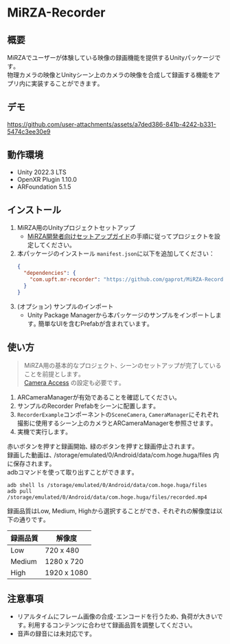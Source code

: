 # MiRZA-Recorder

## 概要

MiRZAでユーザーが体験している映像の録画機能を提供するUnityパッケージです｡  
物理カメラの映像とUnityシーン上のカメラの映像を合成して録画する機能をアプリ内に実装することができます｡  

## デモ


https://github.com/user-attachments/assets/a7ded386-841b-4242-b331-5474c3ee30e9



## 動作環境

- Unity 2022.3 LTS
- OpenXR Plugin 1.10.0
- ARFoundation 5.1.5

## インストール

1. MiRZA用のUnityプロジェクトセットアップ
   - [MiRZA開発者向けセットアップガイド](https://www.devices.nttqonoq.com/developer/doc/setup/setup-guide)の手順に従ってプロジェクトを設定してください。
2. 本パッケージのインストール
   `manifest.json`に以下を追加してください：
   ```json
   {
     "dependencies": {
       "com.upft.mr-recorder": "https://github.com/gaprot/MiRZA-Recorder.git?path=Assets/Upft/MRRecorder"
     }
   }
   ```
3. (オプション) サンプルのインポート
   - Unity Package Managerから本パッケージのサンプルをインポートします｡ 簡単なUIを含むPrefabが含まれています｡

## 使い方

> MiRZA用の基本的なプロジェクト､ シーンのセットアップが完了していることを前提とします｡  
> [Camera Access](https://www.devices.nttqonoq.com/developer/doc/features/camera-frame-access/) の設定も必要です｡

1. ARCameraManagerが有効であることを確認してください｡
2. サンプルのRecorder Prefabをシーンに配置します｡
3. `RecorderExample`コンポーネントの`SceneCamera`, `CameraManager`にそれぞれ撮影に使用するシーン上のカメラとARCameraManagerを参照させます｡
4. 実機で実行します｡

赤いボタンを押すと録画開始､ 緑のボタンを押すと録画停止されます｡  
録画した動画は､ /storage/emulated/0/Android/data/com.hoge.huga/files 内に保存されます｡  
adbコマンドを使って取り出すことができます｡

```
adb shell ls /storage/emulated/0/Android/data/com.hoge.huga/files
adb pull /storage/emulated/0/Android/data/com.hoge.huga/files/recorded.mp4
```

録画品質はLow, Medium, Highから選択することができ､ それぞれの解像度は以下の通りです｡

| 録画品質 | 解像度      |
| -------- | ----------- |
| Low      | 720 x 480   |
| Medium   | 1280 x 720  |
| High     | 1920 x 1080 |

## 注意事項

- リアルタイムにフレーム画像の合成･エンコードを行うため､ 負荷が大きいです｡ 利用するコンテンツに合わせて録画品質を調整してください｡
- 音声の録音には未対応です｡
